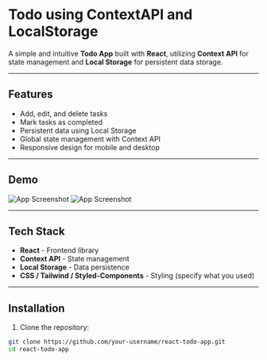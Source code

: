# Todo using ContextAPI and LocalStorage

A simple and intuitive **Todo App** built with **React**, utilizing **Context API** for state management and **Local Storage** for persistent data storage.

---

## Features

- Add, edit, and delete tasks
- Mark tasks as completed
- Persistent data using Local Storage
- Global state management with Context API
- Responsive design for mobile and desktop

---

## Demo

![App Screenshot](/SS1.png)
![App Screenshot](/SS2.png)

---

## Tech Stack

- **React** - Frontend library
- **Context API** - State management
- **Local Storage** - Data persistence
- **CSS / Tailwind / Styled-Components** - Styling (specify what you used)

---

## Installation

1. Clone the repository:

```bash
git clone https://github.com/your-username/react-todo-app.git
cd react-todo-app
